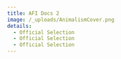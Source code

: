 ```yaml
---
title: AFI Docs 2
image: /_uploads/AnimalismCover.png
details:
  - Official Selection
  - Official Selection
  - Official Selection
---
```


